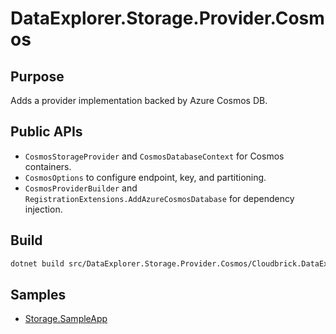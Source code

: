 # DataExplorer.Storage.Provider.Cosmos

## Purpose
Adds a provider implementation backed by Azure Cosmos DB.

## Public APIs
- `CosmosStorageProvider` and `CosmosDatabaseContext` for Cosmos containers.
- `CosmosOptions` to configure endpoint, key, and partitioning.
- `CosmosProviderBuilder` and `RegistrationExtensions.AddAzureCosmosDatabase` for dependency injection.

## Build
```bash
dotnet build src/DataExplorer.Storage.Provider.Cosmos/Cloudbrick.DataExplorer.Storage.Provider.Cosmos.csproj
```

## Samples
- [Storage.SampleApp](../../samples/Storage.SampleApp)
